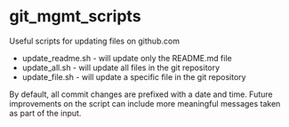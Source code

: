 # git_mgmt_scripts

Useful scripts for updating files on github.com

* update_readme.sh - will update only the README.md file
* update_all.sh - will update all files in the git repository
* update_file.sh - will update a specific file in the git repository


By default, all commit changes are prefixed with a date and time. Future improvements on the script can include more meaningful messages taken as part of the input.
